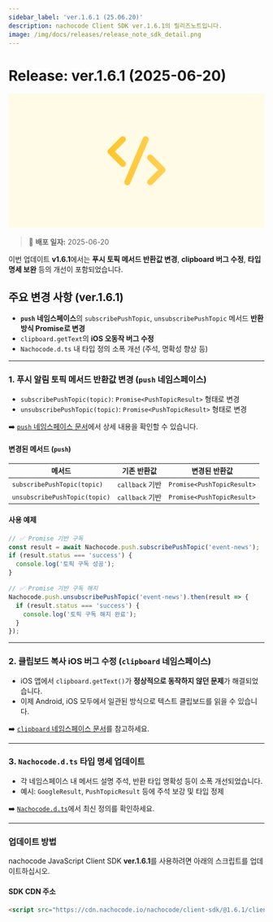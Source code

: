 ```yaml
---
sidebar_label: 'ver.1.6.1 (25.06.20)'
description: nachocode Client SDK ver.1.6.1의 릴리즈노트입니다.
image: /img/docs/releases/release_note_sdk_detail.png
---
```


# Release: ver.1.6.1 (2025-06-20)

![sdk_detail](/img/docs/releases/release_note_sdk_detail.png)

> 🔔 **배포 일자:** 2025-06-20

이번 업데이트 **v1.6.1**에서는 **푸시 토픽 메서드 반환값 변경**, **clipboard 버그 수정**, **타입 명세 보완** 등의 개선이 포함되었습니다.

## 주요 변경 사항 (ver.1.6.1)

- **`push` 네임스페이스**의 `subscribePushTopic`, `unsubscribePushTopic` 메서드 **반환 방식 Promise로 변경**
- `clipboard.getText`의 **iOS 오동작 버그 수정**
- `Nachocode.d.ts` 내 타입 정의 소폭 개선 (주석, 명확성 향상 등)

---

### 1. 푸시 알림 토픽 메서드 반환값 변경 (`push` 네임스페이스)

- `subscribePushTopic(topic)`: `Promise<PushTopicResult>` 형태로 변경
- `unsubscribePushTopic(topic)`: `Promise<PushTopicResult>` 형태로 변경

➡️ [`push` 네임스페이스 문서](/docs/sdk/namespaces/push#subscribe-push-topic)에서 상세 내용을 확인할 수 있습니다.

#### 변경된 메서드 (`push`)

| 메서드                        | 기존 반환값     | 변경된 반환값              |
| ----------------------------- | --------------- | -------------------------- |
| `subscribePushTopic(topic)`   | `callback` 기반 | `Promise<PushTopicResult>` |
| `unsubscribePushTopic(topic)` | `callback` 기반 | `Promise<PushTopicResult>` |

#### 사용 예제

```javascript
// ✅ Promise 기반 구독
const result = await Nachocode.push.subscribePushTopic('event-news');
if (result.status === 'success') {
  console.log('토픽 구독 성공');
}
```

```javascript
// ✅ Promise 기반 구독 해지
Nachocode.push.unsubscribePushTopic('event-news').then(result => {
  if (result.status === 'success') {
    console.log('토픽 구독 해지 완료');
  }
});
```

---

### 2. 클립보드 복사 iOS 버그 수정 (`clipboard` 네임스페이스)

- iOS 앱에서 `clipboard.getText()`가 **정상적으로 동작하지 않던 문제**가 해결되었습니다.
- 이제 Android, iOS 모두에서 일관된 방식으로 텍스트 클립보드를 읽을 수 있습니다.

➡️ [`clipboard` 네임스페이스 문서](/docs/sdk/namespaces/clipboard)를 참고하세요.

---

### 3. `Nachocode.d.ts` 타입 명세 업데이트

- 각 네임스페이스 내 메서드 설명 주석, 반환 타입 명확성 등이 소폭 개선되었습니다.
- 예시: `GoogleResult`, `PushTopicResult` 등에 주석 보강 및 타입 정제

➡️ [`Nachocode.d.ts`](https://github.com/FlipperCorporation/nachocode-client-sdk-js/blob/main/releases/Nachocode.d.ts)에서 최신 정의를 확인하세요.

---

### 업데이트 방법

nachocode JavaScript Client SDK **ver.1.6.1**를 사용하려면 아래의 스크립트를 업데이트하십시오.

#### SDK CDN 주소

```html
<script src="https://cdn.nachocode.io/nachocode/client-sdk/@1.6.1/client-sdk.min.js"></script>
```
